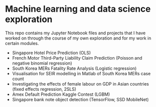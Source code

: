 # Machine learning and data science exploration
This repo contains my Jupyter Notebook files and projects that I have worked on through the course of my own exploration and for my work in certain modules.

- Singapore Hotel Price Prediction (OLS)
- French Motor Third-Party Liability Claim Prediction (Poisson and negative binomial regression)
- South Korea MERs Fatality Rate Analysis (Logistic regression)
- Visualisation for SEIR modelling in Matlab of South Korea MERs case count
- Investigating the effects of female labour on GDP in Asian countries (fixed effects regression, 2SLS)
- Amex Default Prediction Kaggle Contest (LGBM)
- Singapore bank note object detection (TensorFlow, SSD MobileNet)
